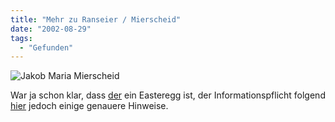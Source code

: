 ```yaml
---
title: "Mehr zu Ranseier / Mierscheid"
date: "2002-08-29"
tags:
  - "Gefunden"
---
```


![Jakob Maria Mierscheid](/img/couchblog/Jakob_Maria_Mierscheid.jpg "Jakob Maria Mierscheid alias Karl Ranseier")

War ja schon klar, dass [der](https://web.archive.org/web/20040830132205/http://home.t-online.de/home/022816000420-0001/miersch.htm "Jakob Maria Mierscheid Homepage [deutsch]") ein Easteregg ist, der Informationspflicht folgend [hier](https://web.archive.org/web/20040830132205/http://www.swr3.de/startpage/index.html?/info/magazin/extra3/easteregg/mierscheid.html "SWR3.de [deutsch]") jedoch einige genauere Hinweise.
